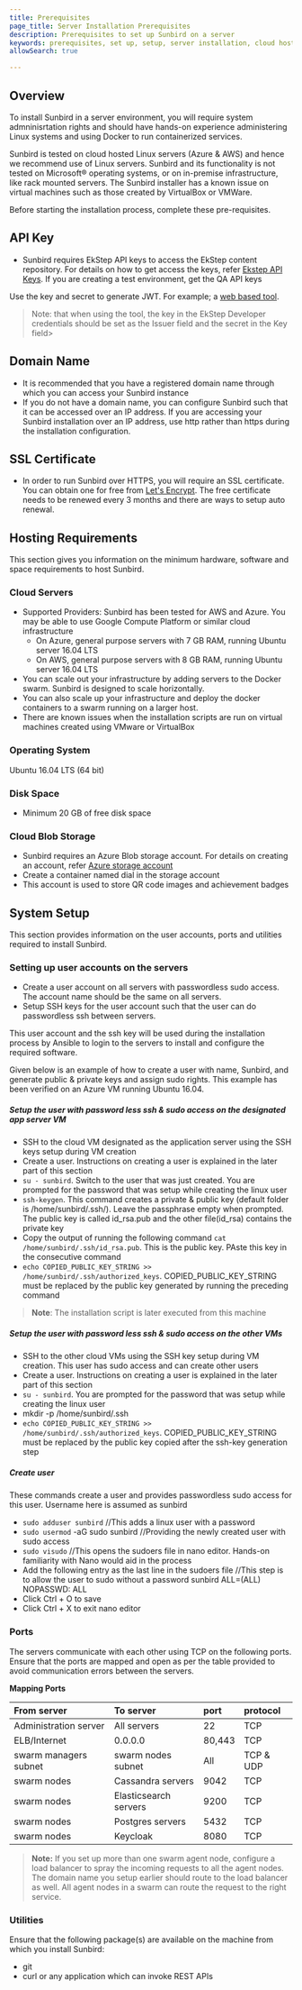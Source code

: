 ```yaml
---
title: Prerequisites
page_title: Server Installation Prerequisites
description: Prerequisites to set up Sunbird on a server
keywords: prerequisites, set up, setup, server installation, cloud hosting, hosting, 
allowSearch: true

---
```


## Overview

To install Sunbird in a server environment, you will require system admninisrtation rights and should have hands-on experience administering Linux systems and using Docker to run containerized services.

Sunbird is tested on cloud hosted Linux servers (Azure & AWS) and hence we recommend use of Linux servers. Sunbird and its functionality is not tested on Microsoft® operating systems, or on in-premise infrastructure, like rack mounted servers. The Sunbird installer has a known issue on virtual machines such as those created by VirtualBox or VMWare. 

Before starting the installation process, complete these pre-requisites. 

## API Key

* Sunbird requires EkStep API keys to access the EkStep content repository. For details on how to get access the keys, refer [Ekstep API Keys](developer-docs/server-installation/ekstep_keys). If you are creating a test environment, get the QA API keys

Use the key and secret to generate JWT.  For example; a [web based tool](http://jwtbuilder.jamiekurtz.com/). 
> Note: that when using the tool, the key in the EkStep Developer credentials should be set as the Issuer field and the secret in the Key field>

## Domain Name

* It is recommended that you have a registered domain name through which you can access your Sunbird instance
* If you do not have a domain name, you can configure Sunbird such that it can be accessed over an IP address. If you are accessing your Sunbird installation over an IP address, use http rather than https during the installation configuration.

## SSL Certificate

* In order to run Sunbird over HTTPS, you will require an SSL certificate. You can obtain one for free from [Let's Encrypt](https://letsencrypt.org/). The free certificate needs to be renewed every 3 months and there are ways to setup auto renewal.

## Hosting Requirements
This section gives you information on the minimum hardware, software and space requirements to host Sunbird.

### Cloud Servers

* Supported Providers: Sunbird has been tested for AWS and Azure. You may be able to use Google Compute Platform or similar cloud infrastructure
  * On Azure, general purpose servers with 7 GB RAM, running Ubuntu server 16.04 LTS
  * On AWS, general purpose servers with 8 GB RAM, running Ubuntu server 16.04 LTS
* You can scale out your infrastructure by adding servers to the Docker swarm. Sunbird is designed to scale horizontally.
* You can also scale up your infrastructure and deploy the docker containers to a swarm running on a larger host.
* There are known issues when the installation scripts are run on virtual machines created using VMware or VirtualBox 

### Operating System

Ubuntu 16.04 LTS (64 bit)

### Disk Space

* Minimum 20 GB of free disk space

### Cloud Blob Storage
* Sunbird requires an Azure Blob storage account. For details on creating an account, refer <a href="https://docs.microsoft.com/en-us/azure/storage/common/storage-create-storage-account" target="_blank">Azure storage account</a> 
* Create a container named dial in the storage account
* This account is used to store QR code images and achievement badges

## System Setup
This section provides information on the user accounts, ports and utilities required to install Sunbird.

### Setting up user accounts on the servers

* Create a user account on all servers with passwordless sudo access. The account name should be the same on all servers. 
* Setup SSH keys for the user account such that the user can do passwordless ssh between servers.

This user account and the ssh key will be used during the installation process by Ansible to login to the servers to install and configure the required software.

Given below is an example of how to create a user with name, Sunbird, and generate public & private keys and assign sudo rights. This example has been verified on an Azure VM running Ubuntu 16.04.

##### Setup the user with password less ssh & sudo access on the designated app server VM 
 
- SSH to the cloud VM designated as the application server using the SSH keys setup during VM creation
- Create a user. Instructions on creating a user is explained in the later part of this section  
- `su - sunbird`. Switch to the user that was just created. You are prompted for the password that was setup while creating the linux user
- `ssh-keygen`. This command creates a private & public key (default folder is /home/sunbird/.ssh/). Leave the passphrase empty when prompted. The public key is called id_rsa.pub and the other file(id_rsa) contains the private key
- Copy the output of running the following command `cat /home/sunbird/.ssh/id_rsa.pub`. This is the public key. PAste this key in the consecutive command
- `echo COPIED_PUBLIC_KEY_STRING >> /home/sunbird/.ssh/authorized_keys`. COPIED_PUBLIC_KEY_STRING must be replaced by the public key generated by running the preceding command
> **Note**: The installation script is later executed from this machine 

##### Setup the user with password less ssh & sudo access on the other VMs
- SSH to the other cloud VMs using the SSH key setup during VM creation. This user has sudo access and can create other users
- Create a user. Instructions on creating a user is explained in the later part of this section 
- `su - sunbird`. You are prompted for the password that was setup while creating the linux user
- mkdir -p /home/sunbird/.ssh
- `echo COPIED_PUBLIC_KEY_STRING >> /home/sunbird/.ssh/authorized_keys`. COPIED_PUBLIC_KEY_STRING must be replaced by the public key copied after the ssh-key generation step

##### Create user 
These commands create a user and provides passwordless sudo access for this user. Username here is assumed as sunbird

- `sudo adduser sunbird` //This adds a linux user with a password
- `sudo usermod` -aG sudo sunbird //Providing the newly created user with sudo access
- `sudo visudo` //This opens the sudoers file in nano editor. Hands-on familiarity with Nano would aid in the process
- Add the following entry as the last line in the sudoers file //This step is to allow the user to sudo without a  password 
sunbird     ALL=(ALL) NOPASSWD: ALL
- Click Ctrl + O to save
- Click Ctrl + X to exit nano editor

### Ports
The servers communicate with each other using TCP on the following ports. Ensure that the ports are mapped and open as per the table provided to avoid communication errors between the servers.   

**Mapping Ports**

|From server |To server|port| protocol|
|:-----      |:-------|:--------|:------|
|Administration server|All servers|22|TCP|
|ELB/Internet|0.0.0.0|80,443|TCP|
|swarm managers subnet|swarm nodes subnet|All|TCP & UDP|
|swarm nodes|Cassandra servers|9042|TCP|
|swarm nodes|Elasticsearch servers| 9200 |TCP|
|swarm nodes|Postgres servers| 5432|TCP|
|swarm nodes|Keycloak| 8080|TCP|

> **Note:** If you set up more than one swarm agent node, configure a load balancer to spray the incoming requests to all the agent nodes. The domain name you setup earlier should route to the load balancer as well. All agent nodes in a swarm can route the request to the right service.

### Utilities
Ensure that the following package(s) are available on the machine from which you install Sunbird:

* git
* curl or any application which can invoke REST APIs
